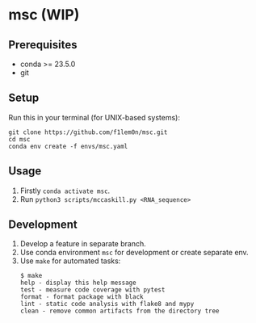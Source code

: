 # msc (WIP)

## Prerequisites

- conda >= 23.5.0
- git

## Setup

Run this in your terminal (for UNIX-based systems):

```
git clone https://github.com/f1lem0n/msc.git
cd msc
conda env create -f envs/msc.yaml
```

## Usage

1. Firstly `conda activate msc`.
2. Run `python3 scripts/mccaskill.py <RNA_sequence>`

## Development

1. Develop a feature in separate branch.
2. Use conda environment `msc` for development or create separate env.
3. Use `make` for automated tasks:
    ```
    $ make
    help - display this help message
    test - measure code coverage with pytest
    format - format package with black
    lint - static code analysis with flake8 and mypy
    clean - remove common artifacts from the directory tree
    ```
